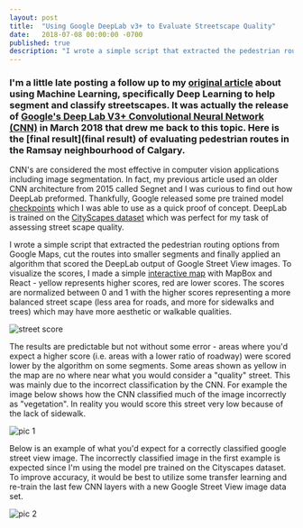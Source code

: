 ```yaml
---
layout: post
title:  "Using Google DeepLab v3+ to Evaluate Streetscape Quality"
date:   2018-07-08 00:00:00 -0700
published: true
description: "I wrote a simple script that extracted the pedestrian routing options from Google Maps, cut the routes into smaller segments and finally applied an algorithm that scored the DeepLab output of Google Street View images. To visualize the scores, I made a simple interactive map with MapBox and React"
---
```

### I'm a little late posting a follow up to my [original article](https://nodalscapes.wordpress.com/2018/02/07/using-neural-networks-to-understand-street-quality/) about using Machine Learning, specifically Deep Learning to help segment and classify streetscapes. It was actually the release of [Google's Deep Lab V3+ Convolutional Neural Network (CNN)](https://ai.googleblog.com/2018/03/semantic-image-segmentation-with.html) in March 2018 that drew me back to this topic. Here is the [final result](final result) of evaluating pedestrian routes in the Ramsay neighbourhood of Calgary.

CNN's are considered the most effective in computer vision applications including image segmentation. In fact, my previous article used an older CNN architecture from 2015 called Segnet and I was curious to find out how DeepLab preformed. Thankfully, Google released some pre trained model [checkpoints](https://github.com/tensorflow/models/blob/master/research/deeplab/g3doc/model_zoo.md) which I was able to use as a quick proof of concept. DeepLab is trained on the [CityScapes dataset](https://www.cityscapes-dataset.com/) which was perfect for my task of assessing street scape quality.

I wrote a simple script that extracted the pedestrian routing options from Google Maps, cut the routes into smaller segments and finally applied an algorithm that scored the DeepLab output of Google Street View images. To visualize the scores, I made a simple [interactive map](https://smohiudd.github.io/street-score-map/) with MapBox and React - yellow represents higher scores, red are lower scores. The scores are normalized between 0 and 1 with the higher scores representing a more balanced street scape (less area for roads, and more for sidewalks and trees) which may have more aesthetic or walkable qualities.

![street score](https://s3-us-west-2.amazonaws.com/smohiudd.github.co/street-score/screenshot.jpg)

The results are predictable but not without some error - areas where you'd expect a higher score (i.e. areas with a lower ratio of roadway) were scored lower by the algorithm on some segments. Some areas shown as yellow in the map are no where near what you would consider a "quality" street. This was mainly due to the incorrect classification by the CNN. For example the image below shows how the CNN classified much of the image incorrectly as "vegetation". In reality you would score this street very low because of the lack of sidewalk.

![pic 1](https://s3-us-west-2.amazonaws.com/smohiudd.github.co/street-score/seg_image1.jpg)

Below is an example of what you'd expect for a correctly classified google street view image. The incorrectly classified image in the first example is expected since I'm using the model pre trained on the Cityscapes dataset. To improve accuracy, it would be best to utilize some transfer learning and re-train the last few CNN layers with a new Google Street View image data set.

![pic 2](https://s3-us-west-2.amazonaws.com/smohiudd.github.co/street-score/seg_image3.jpg)
